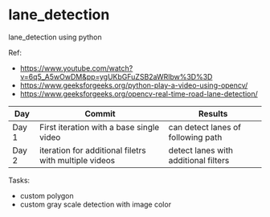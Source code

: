 # lane_detection
lane_detection using python

Ref:
* https://www.youtube.com/watch?v=6q5_A5wOwDM&pp=ygUKbGFuZSB2aWRlbw%3D%3D
* https://www.geeksforgeeks.org/python-play-a-video-using-opencv/
* https://www.geeksforgeeks.org/opencv-real-time-road-lane-detection/


| Day   | Commit                                                 | Results                              |
| ----- | ------------------------------------------------------ | ------------------------------------ |
| Day 1 | First iteration with a base single video               | can detect lanes of following path   |
| Day 2 | iteration for additional filetrs  with multiple videos | detect lanes with additional filters |

Tasks:
* custom polygon
* custom gray scale detection with image color